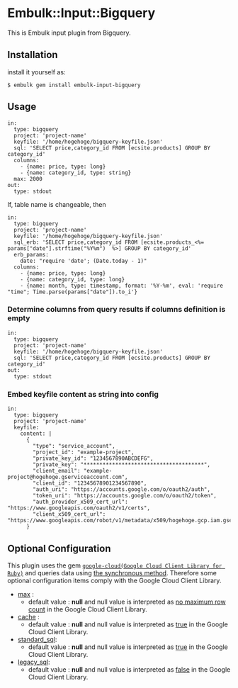 # Embulk::Input::Bigquery

This is Embulk input plugin from Bigquery.

## Installation

install it yourself as:

    $ embulk gem install embulk-input-bigquery

## Usage

```
in:
  type: bigquery
  project: 'project-name'
  keyfile: '/home/hogehoge/bigquery-keyfile.json'
  sql: 'SELECT price,category_id FROM [ecsite.products] GROUP BY category_id'
  columns:
    - {name: price, type: long}
    - {name: category_id, type: string}
  max: 2000
out:
  type: stdout
```

If, table name is changeable, then

```
in:
  type: bigquery
  project: 'project-name'
  keyfile: '/home/hogehoge/bigquery-keyfile.json'
  sql_erb: 'SELECT price,category_id FROM [ecsite.products_<%= params["date"].strftime("%Y%m")  %>] GROUP BY category_id'
  erb_params:
    date: "require 'date'; (Date.today - 1)"
  columns:
    - {name: price, type: long}
    - {name: category_id, type: long}
    - {name: month, type: timestamp, format: '%Y-%m', eval: 'require "time"; Time.parse(params["date"]).to_i'}
```

### Determine columns from query results if columns definition is empty

```
in:
  type: bigquery
  project: 'project-name'
  keyfile: '/home/hogehoge/bigquery-keyfile.json'
  sql: 'SELECT price,category_id FROM [ecsite.products] GROUP BY category_id'
out:
  type: stdout
```

### Embed keyfile content as string into config

```
in:
  type: bigquery
  project: 'project-name'
  keyfile:
    content: |
      {
        "type": "service_account",
        "project_id": "example-project",
        "private_key_id": "1234567890ABCDEFG",
        "private_key": "**************************************",
        "client_email": "example-project@hogehoge.gserviceaccount.com",
        "client_id": "12345678901234567890",
        "auth_uri": "https://accounts.google.com/o/oauth2/auth",
        "token_uri": "https://accounts.google.com/o/oauth2/token",
        "auth_provider_x509_cert_url": "https://www.googleapis.com/oauth2/v1/certs",
        "client_x509_cert_url": "https://www.googleapis.com/robot/v1/metadata/x509/hogehoge.gcp.iam.gserviceaccount.com"
      }
```


## Optional Configuration
This plugin uses the gem [`google-cloud(Google Cloud Client Library for Ruby)`](https://github.com/GoogleCloudPlatform/google-cloud-ruby) and queries data using [the synchronous method](https://github.com/GoogleCloudPlatform/google-cloud-ruby/blob/master/google-cloud-bigquery/lib/google/cloud/bigquery/project.rb#L281).
Therefore some optional configuration items comply with the Google Cloud Client Library.

- [max](https://github.com/GoogleCloudPlatform/google-cloud-ruby/blob/master/google-cloud-bigquery/lib/google/cloud/bigquery/project.rb#L315) :
  - default value : **null** and null value is interpreted as [no maximum row count](https://github.com/GoogleCloudPlatform/google-cloud-ruby/blob/master/google-cloud-bigquery/lib/google/cloud/bigquery/project.rb#L319) in the Google Cloud Client Library.
- [cache](https://github.com/GoogleCloudPlatform/google-cloud-ruby/blob/master/google-cloud-bigquery/lib/google/cloud/bigquery/project.rb#L331) :
  - default value : **null** and null value is interpreted as [true](https://github.com/GoogleCloudPlatform/google-cloud-ruby/blob/master/google-cloud-bigquery/lib/google/cloud/bigquery/project.rb#L333) in the Google Cloud Client Library.
- [standard_sql](https://github.com/GoogleCloudPlatform/google-cloud-ruby/blob/master/google-cloud-bigquery/lib/google/cloud/bigquery/project.rb#L343):
  - default value : **null** and null value is interpreted as [true](https://github.com/GoogleCloudPlatform/google-cloud-ruby/blob/master/google-cloud-bigquery/lib/google/cloud/bigquery/project.rb#L351) in the Google Cloud Client Library.
- [legacy_sql](https://github.com/GoogleCloudPlatform/google-cloud-ruby/blob/master/google-cloud-bigquery/lib/google/cloud/bigquery/project.rb#L353):
  - default value : **null** and null value is interpreted as [false](https://github.com/GoogleCloudPlatform/google-cloud-ruby/blob/master/google-cloud-bigquery/lib/google/cloud/bigquery/project.rb#L361) in the Google Cloud Client Library.
